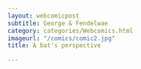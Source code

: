 ```yaml
---
layout: webcomicpost
subtitle: George & Fendelwae
category: categories/Webcomics.html
imageurl: "/comics/comic2.jpg"
title: A bat's perspective

---
```

